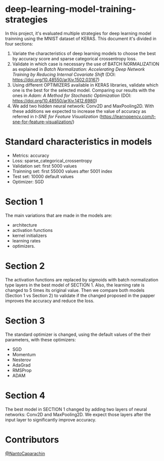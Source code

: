 # deep-learning-model-training-strategies
In this project, it's evaluated multiple strategies for deep learning model trainning using the MNIST dataset of KERAS.
This document it's divided in four sections:
1. Variate the characteristics of deep learning models to choose the best by accuracy score and sparse categorical crossentropy loss. 
2. Validate in which case is necessary the use of BATCH NORMALIZATION as explained in *Batch Normalization: Accelerating Deep Network Training by Reducing Internal Covariate Shift* (DOI: https://doi.org/10.48550/arXiv.1502.03167)
3. Using different OPTIMIZERS available in KERAS libraries, validate which one is the best for the selected model. Comparing our results with the ones in *Adam: A Method for Stochastic Optimization* (DOI: https://doi.org/10.48550/arXiv.1412.6980) 
4. We add two hidden neural network: Conv2D and MaxPooling2D. With these additions we expected to increase the value of accuracy as referred in *t-SNE for Feature Visualization* (https://learnopencv.com/t-sne-for-feature-visualization/)

# Standard characteristics in models
- Metrics: accuracy
- Loss: sparse_categorical_crossentropy
- Validation set: first 5000 values
- Trainning set: first 55000 values after 5001 index
- Test set: 10000 default values
- Optimizer: SGD

# Section 1
The main variations that are made in the models are: 
- architecture
- activation functions
- kernel initializers
- learning rates
- optimizers.

# Section 2
The activation functions are replaced by sigmoids with batch normalization type layers in the best model of SECTION 1. Also, the learning rate is changed to 5 times its original value. Then we compare both models (Section 1 vs Section 2) to validate if the changed proposed in the papper improves the accuracy and reduce the loss.

# Section 3
The standard optimizer is changed, using the default values of the their parameters, with these optimizers:
- SGD
- Momentum
- Nesterov
- AdaGrad
- RMSProp
- ADAM

# Section 4
The best model in SECTION 1 changed by adding two layers of neural networks: Conv2D and MaxPooling2D. We expect those layers after the input layer to significantly improve accuracy.

# Contributors
[@NantoCaparachin](https://github.com/NantoCaparachin)
